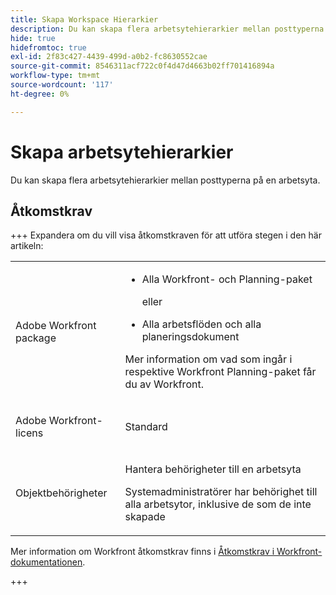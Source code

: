 ```yaml
---
title: Skapa Workspace Hierarkier
description: Du kan skapa flera arbetsytehierarkier mellan posttyperna på en arbetsyta.
hide: true
hidefromtoc: true
exl-id: 2f83c427-4439-499d-a0b2-fc8630552cae
source-git-commit: 8546311acf722c0f4d47d4663b02ff701416894a
workflow-type: tm+mt
source-wordcount: '117'
ht-degree: 0%

---
```


<!--update the metadata with real information when making this available in TOC and in the left nav:

---
title: Create Workspace Hierarchies
description: You can create multiple workspace hierarchies between the record types in a workspace. 
feature: Workfront Planning
role: User, Admin
author: Alina
recommendations: noDisplay, noCatalog
hide: yes 
hidefromtoc: yes 
---

-->

# Skapa arbetsytehierarkier

Du kan skapa flera arbetsytehierarkier mellan posttyperna på en arbetsyta.

## Åtkomstkrav

<!--check the access to see if you oversimplified???-->

<!--Update the TOC for this to publish-->

+++ Expandera om du vill visa åtkomstkraven för att utföra stegen i den här artikeln:  

<table style="table-layout:auto"> 
<col> 
</col> 
<col> 
</col> 
<tbody> 
    <tr> 
<tr> 
</tr>   
<tr> 
   <td role="rowheader"><p>Adobe Workfront package</p></td> 
   <td> 
<ul> 
<li><p>Alla Workfront- och Planning-paket</p></li>
<p>eller</p>
<li><p>Alla arbetsflöden och alla planeringsdokument</p></li></ul>
<p>Mer information om vad som ingår i respektive Workfront Planning-paket får du av Workfront. </p> 
   </td> 
  <tr> 
   <td role="rowheader"><p>Adobe Workfront-licens</p></td> 
   <td><p>Standard</p>
   </td> 
  </tr> 
  <tr> 
   <td role="rowheader"><p>Objektbehörigheter</p></td> 
   <td>   <p>Hantera behörigheter till en arbetsyta</p>  
   <p>Systemadministratörer har behörighet till alla arbetsytor, inklusive de som de inte skapade</p>  </td> 
  </tr>  
</tbody> 
</table>

Mer information om Workfront åtkomstkrav finns i [Åtkomstkrav i Workfront-dokumentationen](/help/quicksilver/administration-and-setup/add-users/access-levels-and-object-permissions/access-level-requirements-in-documentation.md).

+++
